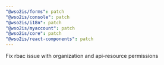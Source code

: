 ```yaml
---
"@wso2is/forms": patch
"@wso2is/console": patch
"@wso2is/i18n": patch
"@wso2is/myaccount": patch
"@wso2is/core": patch
"@wso2is/react-components": patch
---
```


Fix rbac issue with organization and api-resource permissions

